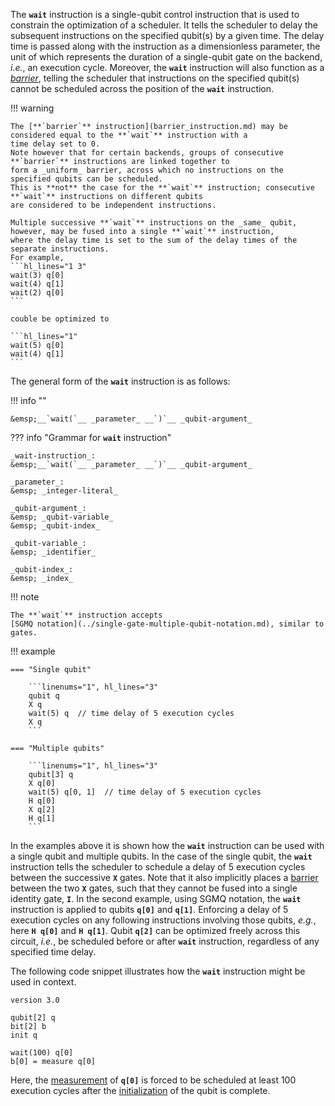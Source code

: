 The **`wait`** instruction is a single-qubit control instruction that is used to constrain the optimization of a
scheduler.
It tells the scheduler to delay the subsequent instructions on the specified qubit(s) by a given time.
The delay time is passed along with the instruction as a dimensionless parameter,
the unit of which represents the duration of a single-qubit gate on the backend,
_i.e._, an execution cycle. 
Moreover, the **`wait`** instruction will also function as a [_barrier_](barrier_instruction.md),
telling the scheduler that instructions on the specified qubit(s) cannot be scheduled across the position of the 
**`wait`** instruction.

!!! warning

    The [**`barrier`** instruction](barrier_instruction.md) may be considered equal to the **`wait`** instruction with a
    time delay set to 0.
    Note however that for certain backends, groups of consecutive **`barrier`** instructions are linked together to
    form a _uniform_ barrier, across which no instructions on the specified qubits can be scheduled.
    This is **not** the case for the **`wait`** instruction; consecutive **`wait`** instructions on different qubits
    are considered to be independent instructions.

    Multiple successive **`wait`** instructions on the _same_ qubit,
    however, may be fused into a single **`wait`** instruction,
    where the delay time is set to the sum of the delay times of the separate instructions.
    For example, 
    ```hl_lines="1 3"
    wait(3) q[0]
    wait(4) q[1]
    wait(2) q[0]
    ```

    couble be optimized to
    
    ```hl_lines="1"
    wait(5) q[0]
    wait(4) q[1]
    ```

The general form of the **`wait`** instruction is as follows:

!!! info ""

    &emsp;__`wait(`__ _parameter_ __`)`__ _qubit-argument_

??? info "Grammar for **`wait`** instruction"
    
    _wait-instruction_:  
    &emsp;__`wait(`__ _parameter_ __`)`__ _qubit-argument_

    _parameter_:  
    &emsp; _integer-literal_ 

    _qubit-argument_:  
    &emsp; _qubit-variable_  
    &emsp; _qubit-index_

    _qubit-variable_:  
    &emsp; _identifier_

    _qubit-index_:  
    &emsp; _index_

!!! note

    The **`wait`** instruction accepts
    [SGMQ notation](../single-gate-multiple-qubit-notation.md), similar to gates.

!!! example

    === "Single qubit"
    
        ```linenums="1", hl_lines="3"
        qubit q
        X q
        wait(5) q  // time delay of 5 execution cycles
        X q
        ```
    
    === "Multiple qubits"
    
        ```linenums="1", hl_lines="3"
        qubit[3] q
        X q[0]
        wait(5) q[0, 1]  // time delay of 5 execution cycles
        H q[0]
        X q[2]
        H q[1]
        ```

In the examples above it is shown how the **`wait`** instruction can be used with a single qubit and multiple qubits.
In the case of the single qubit, the **`wait`** instruction tells the scheduler to schedule a delay of 5 execution
cycles between the successive **`X`** gates.
Note that it also implicitly places a [barrier](barrier_instruction.md) between the two **`X`** gates,
such that they cannot be fused into a single identity gate, **`I`**.
In the second example, using SGMQ notation, the **`wait`** instruction is applied to qubits **`q[0]`** and **`q[1]`**.
Enforcing a delay of 5 execution cycles on any following instructions involving those qubits,
_e.g._, here **`H q[0]`** and **`H q[1]`**.
Qubit **`q[2]`** can be optimized freely across this circuit,
_i.e._, be scheduled before or after **`wait`** instruction, regardless of any specified time delay. 

The following code snippet illustrates how the **`wait`** instruction might be used in context.

```linenums="1", hl_lines="7"
version 3.0

qubit[2] q
bit[2] b
init q

wait(100) q[0]
b[0] = measure q[0]
```

Here, the [measurement](../non_unitary_instructions/measure_instruction.md) of **`q[0]`** is forced to be scheduled at
least 100 execution cycles after the [initialization](../non_unitary_instructions/init_instruction.md)
of the qubit is complete.
